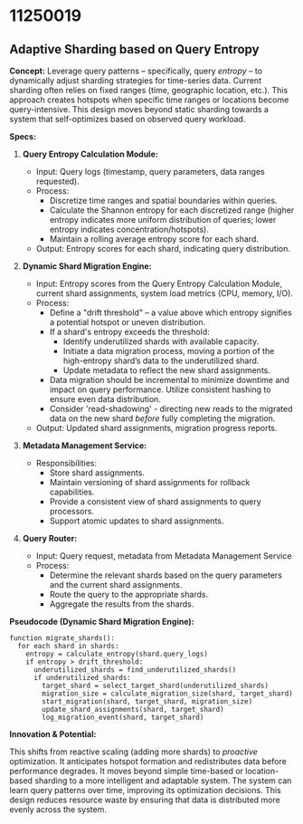 # 11250019

## Adaptive Sharding based on Query Entropy

**Concept:** Leverage query patterns – specifically, query *entropy* – to dynamically adjust sharding strategies for time-series data. Current sharding often relies on fixed ranges (time, geographic location, etc.). This approach creates hotspots when specific time ranges or locations become query-intensive. This design moves beyond static sharding towards a system that self-optimizes based on observed query workload.

**Specs:**

1.  **Query Entropy Calculation Module:**
    *   Input: Query logs (timestamp, query parameters, data ranges requested).
    *   Process:
        *   Discretize time ranges and spatial boundaries within queries.
        *   Calculate the Shannon entropy for each discretized range (higher entropy indicates more uniform distribution of queries; lower entropy indicates concentration/hotspots).
        *   Maintain a rolling average entropy score for each shard.
    *   Output: Entropy scores for each shard, indicating query distribution.

2.  **Dynamic Shard Migration Engine:**
    *   Input: Entropy scores from the Query Entropy Calculation Module, current shard assignments, system load metrics (CPU, memory, I/O).
    *   Process:
        *   Define a "drift threshold" – a value above which entropy signifies a potential hotspot or uneven distribution.
        *   If a shard's entropy exceeds the threshold:
            *   Identify underutilized shards with available capacity.
            *   Initiate a data migration process, moving a portion of the high-entropy shard’s data to the underutilized shard.
            *   Update metadata to reflect the new shard assignments.
        *   Data migration should be incremental to minimize downtime and impact on query performance. Utilize consistent hashing to ensure even data distribution.
        *   Consider 'read-shadowing' - directing new reads to the migrated data on the new shard *before* fully completing the migration.
    *   Output: Updated shard assignments, migration progress reports.

3.  **Metadata Management Service:**
    *   Responsibilities:
        *   Store shard assignments.
        *   Maintain versioning of shard assignments for rollback capabilities.
        *   Provide a consistent view of shard assignments to query processors.
        *   Support atomic updates to shard assignments.

4.  **Query Router:**
    *   Input: Query request, metadata from Metadata Management Service
    *   Process:
        *   Determine the relevant shards based on the query parameters and the current shard assignments.
        *   Route the query to the appropriate shards.
        *   Aggregate the results from the shards.

**Pseudocode (Dynamic Shard Migration Engine):**

```pseudocode
function migrate_shards():
  for each shard in shards:
    entropy = calculate_entropy(shard.query_logs)
    if entropy > drift_threshold:
      underutilized_shards = find_underutilized_shards()
      if underutilized_shards:
        target_shard = select_target_shard(underutilized_shards)
        migration_size = calculate_migration_size(shard, target_shard)
        start_migration(shard, target_shard, migration_size)
        update_shard_assignments(shard, target_shard)
        log_migration_event(shard, target_shard)
```

**Innovation & Potential:**

This shifts from reactive scaling (adding more shards) to *proactive* optimization. It anticipates hotspot formation and redistributes data before performance degrades. It moves beyond simple time-based or location-based sharding to a more intelligent and adaptable system.  The system can learn query patterns over time, improving its optimization decisions. This design reduces resource waste by ensuring that data is distributed more evenly across the system.